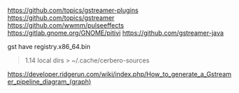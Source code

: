 https://github.com/topics/gstreamer-plugins
https://github.com/topics/gstreamer
https://github.com/wwmm/pulseeffects 
https://gitlab.gnome.org/GNOME/pitivi
https://github.com/gstreamer-java

gst have  registry.x86_64.bin 
> 1.14 local dirs  > ~/.cache/cerbero-sources


https://developer.ridgerun.com/wiki/index.php/How_to_generate_a_Gstreamer_pipeline_diagram_(graph)
